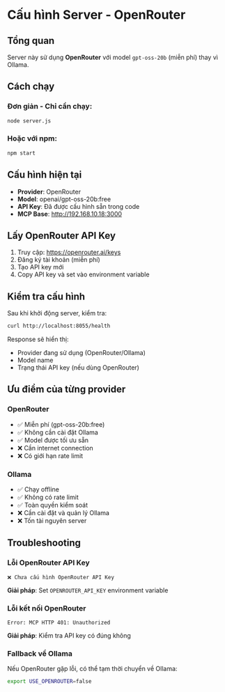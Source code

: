 # Cấu hình Server - OpenRouter

## Tổng quan
Server này sử dụng **OpenRouter** với model `gpt-oss-20b` (miễn phí) thay vì Ollama.

## Cách chạy

### Đơn giản - Chỉ cần chạy:
```bash
node server.js
```

### Hoặc với npm:
```bash
npm start
```

## Cấu hình hiện tại
- **Provider**: OpenRouter
- **Model**: openai/gpt-oss-20b:free
- **API Key**: Đã được cấu hình sẵn trong code
- **MCP Base**: http://192.168.10.18:3000

## Lấy OpenRouter API Key

1. Truy cập: https://openrouter.ai/keys
2. Đăng ký tài khoản (miễn phí)
3. Tạo API key mới
4. Copy API key và set vào environment variable

## Kiểm tra cấu hình

Sau khi khởi động server, kiểm tra:
```bash
curl http://localhost:8055/health
```

Response sẽ hiển thị:
- Provider đang sử dụng (OpenRouter/Ollama)
- Model name
- Trạng thái API key (nếu dùng OpenRouter)

## Ưu điểm của từng provider

### OpenRouter
- ✅ Miễn phí (gpt-oss-20b:free)
- ✅ Không cần cài đặt Ollama
- ✅ Model được tối ưu sẵn
- ❌ Cần internet connection
- ❌ Có giới hạn rate limit

### Ollama
- ✅ Chạy offline
- ✅ Không có rate limit
- ✅ Toàn quyền kiểm soát
- ❌ Cần cài đặt và quản lý Ollama
- ❌ Tốn tài nguyên server

## Troubleshooting

### Lỗi OpenRouter API Key
```
❌ Chưa cấu hình OpenRouter API Key
```
**Giải pháp**: Set `OPENROUTER_API_KEY` environment variable

### Lỗi kết nối OpenRouter
```
Error: MCP HTTP 401: Unauthorized
```
**Giải pháp**: Kiểm tra API key có đúng không

### Fallback về Ollama
Nếu OpenRouter gặp lỗi, có thể tạm thời chuyển về Ollama:
```bash
export USE_OPENROUTER=false
``` 